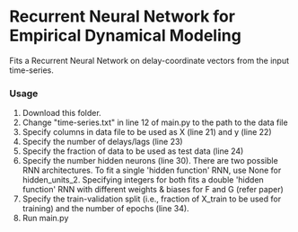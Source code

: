# Recurrent Neural Network for Empirical Dynamical Modeling

Fits a Recurrent Neural Network on delay-coordinate vectors from the input time-series.

### Usage

1. Download this folder. 
2. Change "time-series.txt" in line 12 of main.py to the path to the data file
3. Specify columns in data file to be used as X (line 21) and y (line 22)
4. Specify the number of delays/lags (line 23)
5. Specify the fraction of data to be used as test data (line 24)
6. Specify the number hidden neurons (line 30). There are two possible RNN architectures. To fit a single 'hidden function' RNN, use None for hidden_units_2. Specifying integers for both fits a double 'hidden function' RNN with different weights & biases for F and G (refer paper)
7. Specify the train-validation split (i.e., fraction of X_train to be used for training) and the number of epochs (line 34).
8. Run main.py
